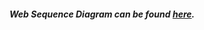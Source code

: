 ##### Web Sequence Diagram can be found [here](https://www.websequencediagrams.com/cgi-bin/cdraw?lz=dGl0bGUgRXhlcmNpc2UgMC41OiBTaW5nbGUgUGFnZSBBcHAKICAKYnJvd3Nlci0-c2VydmVyOiBIVFRQIEdFVCBodHRwczovL3N0dWRpZXMuY3MuaGVsc2lua2kuZmkvZXhhbXBsZWFwcC9zcGEKADkGLS0-AEoHOiBIVE1MLWNvZGUAH0VtYWluLmNzcwBWEwASCQCBBUcuagBSFAASBwpub3RlIG92ZXIgAIFiCACCPAggc3RhcnRzIGV4ZWN1dGluZyBqcwCBewZ0aGF0IHJlcXVlc3RzIEpTT04gZGF0YSBmcm9tIACCcwYgCmVuZCBub3RlCgCCT0VkYXRhLmpzb24AgwcTW3sgY29udGVudDogIkhUTUwgaXMgZWFzeSIsIGRhdGU6ICIyMDE5LTA1LTIzIiB9LCAuLi5dAIFeHQCBbgZlcyB0aGUgZXZlbnQgaGFuZGxlcgCBdQhuZGVycwCBXAVzIHRvIGRpc3BsYXkAgW0J&s=default).
